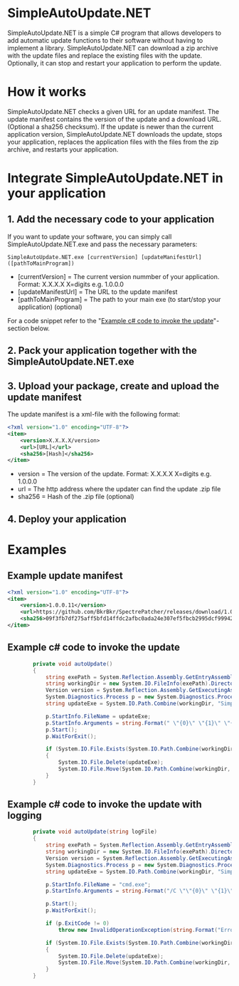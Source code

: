 # SimpleAutoUpdate.NET
SimpleAutoUpdate.NET is a simple C# program that allows developers to add automatic update functions to their software without having to implement a library. SimpleAutoUpdate.NET can download a zip archive with the update files and replace the existing files with the update. Optionally, it can stop and restart your application to perform the update.

# How it works
SimpleAutoUpdate.NET checks a given URL for an update manifest. The update manifest contains the version of the update and a download URL. (Optional a sha256 checksum). If the update is newer than the current application version, SimpleAutoUpdate.NET downloads the update, stops your application, replaces the application files with the files from the zip archive, and restarts your application.

# Integrate SimpleAutoUpdate.NET in your application

## 1. Add the necessary code to your application
If you want to update your software, you can simply call SimpleAutoUpdate.NET.exe and pass the necessary parameters:

```console
SimpleAutoUpdate.NET.exe [currentVersion] [updateManifestUrl] ([pathToMainProgram])
```

* \[currentVersion] = The current version nummber of your application. Format: X.X.X.X X=digits e.g. 1.0.0.0
* \[updateManifestUrl] = The URL to the update manifest
* \[pathToMainProgram] = The path to your main exe (to start/stop your application) (optional)

For a code snippet refer to the "[Example c# code to invoke the update](#example-c-code-to-invoke-the-update)"-section below.

## 2. Pack your application together with the SimpleAutoUpdate.NET.exe

## 3. Upload your package, create and upload the update manifest
The update manifest is a xml-file with the following format:

```xml
<?xml version="1.0" encoding="UTF-8"?>
<item>
    <version>X.X.X.X/version>
    <url>[URL]</url>
    <sha256>[Hash]</sha256>
</item>
```

* version = The version of the update. Format: X.X.X.X X=digits e.g. 1.0.0.0
* url = The http address where the updater can find the update .zip file
* sha256 = Hash of the .zip file (optional)

## 4. Deploy your application

# Examples

## Example update manifest
```xml
<?xml version="1.0" encoding="UTF-8"?>
<item>
    <version>1.0.0.11</version>
    <url>https://github.com/BkrBkr/SpectrePatcher/releases/download/1.0.0.11/SpectrePatcher.zip</url>
    <sha256>09f3fb7df275aff5bfd14ffdc2afbc0ada24e307ef5fbcb2995dcf999423fac9</sha256>
</item>
```

## Example c# code to invoke the update

```csharp
        private void autoUpdate()
        {
            string exePath = System.Reflection.Assembly.GetEntryAssembly().Location;
            string workingDir = new System.IO.FileInfo(exePath).Directory.FullName;
            Version version = System.Reflection.Assembly.GetExecutingAssembly().GetName().Version;
            System.Diagnostics.Process p = new System.Diagnostics.Process();
            string updateExe = System.IO.Path.Combine(workingDir, "SimpleAutoUpdate.NET.exe");

            p.StartInfo.FileName = updateExe;
            p.StartInfo.Arguments = string.Format(" \"{0}\" \"{1}\" \"{2}\" ", version.ToString(), "https://raw.githubusercontent.com/BkrBkr/SpectrePatcher/master/update.xml", exePath);
            p.Start();
            p.WaitForExit();

            if (System.IO.File.Exists(System.IO.Path.Combine(workingDir, "SimpleAutoUpdate.NET.exe.update")))
            {
                System.IO.File.Delete(updateExe);
                System.IO.File.Move(System.IO.Path.Combine(workingDir, "SimpleAutoUpdate.NET.exe.update"), updateExe);
            }
        }
```

## Example c# code to invoke the update with logging

```csharp
        private void autoUpdate(string logFile)
        {
            string exePath = System.Reflection.Assembly.GetEntryAssembly().Location;
            string workingDir = new System.IO.FileInfo(exePath).Directory.FullName;
            Version version = System.Reflection.Assembly.GetExecutingAssembly().GetName().Version;
            System.Diagnostics.Process p = new System.Diagnostics.Process();
            string updateExe = System.IO.Path.Combine(workingDir, "SimpleAutoUpdate.NET.exe");

            p.StartInfo.FileName = "cmd.exe";
            p.StartInfo.Arguments = string.Format("/C \"\"{0}\" \"{1}\" \"{2}\" \"{3}\" 2>> \"{4}\"\"", updateExe, version.ToString(), "https://raw.githubusercontent.com/BkrBkr/SpectrePatcher/master/update.xml", exePath, logFile);

            p.Start();
            p.WaitForExit();

            if (p.ExitCode != 0)
                throw new InvalidOperationException(string.Format("Error during auto update. Error-Code {0}", p.ExitCode));

            if (System.IO.File.Exists(System.IO.Path.Combine(workingDir, "SimpleAutoUpdate.NET.exe.update")))
            {
                System.IO.File.Delete(updateExe);
                System.IO.File.Move(System.IO.Path.Combine(workingDir, "SimpleAutoUpdate.NET.exe.update"), updateExe);
            }
        }
```
